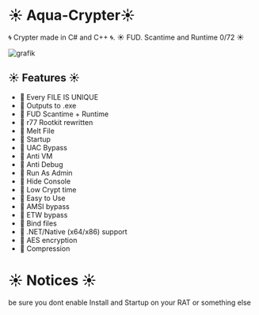 # ☀️ Aqua-Crypter☀️
🌀 Crypter made in C# and C++ 🌀. ☀️ FUD. Scantime and Runtime 0/72 ☀️

![grafik](https://github.com/JavaRenamed/Aqua-Grabber/assets/168570616/e6114168-7dc7-4c52-8632-ce2033001b97)

## ☀️ Features ☀️

- 🦾 Every FILE IS UNIQUE
- 🦾 Outputs to .exe
- 🦾 FUD Scantime + Runtime
- 🦾 r77 Rootkit rewritten 
- 🦾 Melt File
- 🦾 Startup
- 🦾 UAC Bypass
- 🦾 Anti VM
- 🦾 Anti Debug
- 🦾 Run As Admin
- 🦾 Hide Console
- 🦾 Low Crypt time
- 🦾 Easy to Use
- 🦾 AMSI bypass
- 🦾 ETW bypass
- 🦾 Bind files
- 🦾 .NET/Native (x64/x86) support
- 🦾 AES encryption
- 🦾 Compression

# ☀️ Notices ☀️
be sure you dont enable Install and Startup on your RAT or something else
